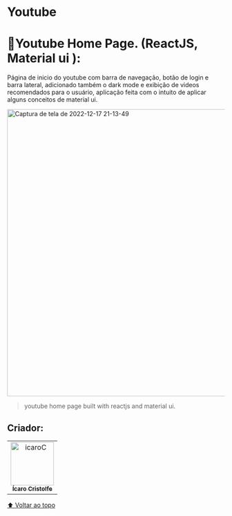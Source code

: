 # Youtube

<h1>🔰Youtube Home Page. (ReactJS, Material ui ):</h1>
<p>Página de inicio do youtube com barra de navegação, botão de login e barra lateral, adicionado também o dark mode e exibição de videos recomendados para o usuário, aplicação feita com o intuito de aplicar alguns conceitos de material ui.</p>

<a data-flickr-embed="true" href="https://www.flickr.com/photos/196553482@N03/52570252390/in/dateposted-public/" title="Captura de tela de 2022-12-17 21-13-49"><img src="https://live.staticflickr.com/65535/52570252390_21bf8963c7_o.png" width="1365" height="664" alt="Captura de tela de 2022-12-17 21-13-49"></a>

> youtube home page built with reactjs and material ui.

## Criador:

<table>
  <tr>
    <td align="center">
      <a href="https://www.linkedin.com/in/%C3%ADcaro-cristolfe-0b8104197/" target="_blanked">
        <img src="https://i.ibb.co/52ySbfP/icaroC.jpg" alt="icaroC" border="0" width= "100px"/><br>
        <sub>
          <b>Ícaro Cristolfe</b>
        </sub>
      </a>
    </td>
  </tr>
</table>



[⬆ Voltar ao topo](#Youtube)<br>
